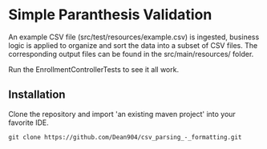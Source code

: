 # Simple Paranthesis Validation

An example CSV file (src/test/resources/example.csv) is ingested, business logic is applied to organize and sort the data into a subset of CSV files. The corresponding output files can be found in the src/main/resources/ folder.

Run the EnrollmentControllerTests to see it all work.

## Installation

Clone the repository and import 'an existing maven project' into your favorite IDE.
```
git clone https://github.com/Dean904/csv_parsing_-_formatting.git
```
